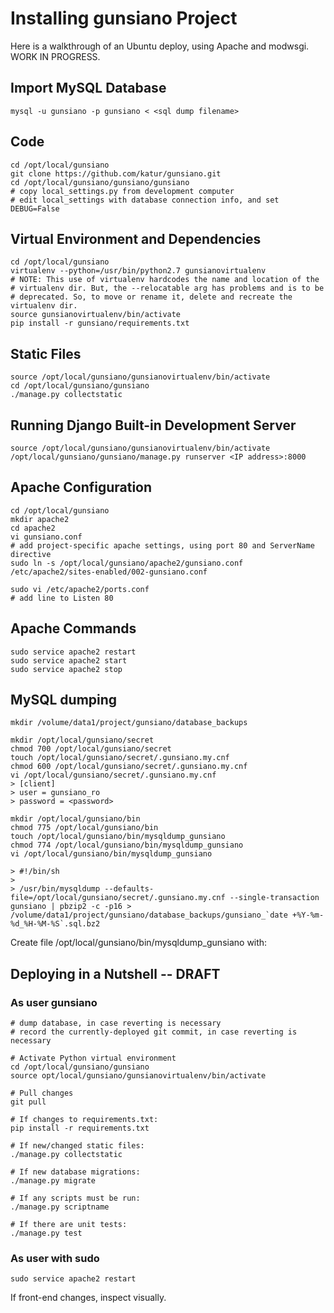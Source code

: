 Installing gunsiano Project
===========================
Here is a walkthrough of an Ubuntu deploy, using Apache
and modwsgi. WORK IN PROGRESS.


Import MySQL Database
---------------------
```
mysql -u gunsiano -p gunsiano < <sql dump filename>
```

Code
----
```
cd /opt/local/gunsiano
git clone https://github.com/katur/gunsiano.git
cd /opt/local/gunsiano/gunsiano/gunsiano
# copy local_settings.py from development computer
# edit local_settings with database connection info, and set DEBUG=False
```

Virtual Environment and Dependencies
------------------------------------
```
cd /opt/local/gunsiano
virtualenv --python=/usr/bin/python2.7 gunsianovirtualenv
# NOTE: This use of virtualenv hardcodes the name and location of the
# virtualenv dir. But, the --relocatable arg has problems and is to be
# deprecated. So, to move or rename it, delete and recreate the virtualenv dir.
source gunsianovirtualenv/bin/activate
pip install -r gunsiano/requirements.txt
```

Static Files
------------
```
source /opt/local/gunsiano/gunsianovirtualenv/bin/activate
cd /opt/local/gunsiano/gunsiano
./manage.py collectstatic
```

Running Django Built-in Development Server
------------------------------------------
```
source /opt/local/gunsiano/gunsianovirtualenv/bin/activate
/opt/local/gunsiano/gunsiano/manage.py runserver <IP address>:8000
```

Apache Configuration
--------------------
```
cd /opt/local/gunsiano
mkdir apache2
cd apache2
vi gunsiano.conf
# add project-specific apache settings, using port 80 and ServerName directive
sudo ln -s /opt/local/gunsiano/apache2/gunsiano.conf /etc/apache2/sites-enabled/002-gunsiano.conf

sudo vi /etc/apache2/ports.conf
# add line to Listen 80
```

Apache Commands
---------------
```
sudo service apache2 restart
sudo service apache2 start
sudo service apache2 stop
```

MySQL dumping
-------------
```
mkdir /volume/data1/project/gunsiano/database_backups

mkdir /opt/local/gunsiano/secret
chmod 700 /opt/local/gunsiano/secret
touch /opt/local/gunsiano/secret/.gunsiano.my.cnf
chmod 600 /opt/local/gunsiano/secret/.gunsiano.my.cnf
vi /opt/local/gunsiano/secret/.gunsiano.my.cnf
> [client]
> user = gunsiano_ro
> password = <password>

mkdir /opt/local/gunsiano/bin
chmod 775 /opt/local/gunsiano/bin
touch /opt/local/gunsiano/bin/mysqldump_gunsiano
chmod 774 /opt/local/gunsiano/bin/mysqldump_gunsiano
vi /opt/local/gunsiano/bin/mysqldump_gunsiano

> #!/bin/sh
> 
> /usr/bin/mysqldump --defaults-file=/opt/local/gunsiano/secret/.gunsiano.my.cnf --single-transaction gunsiano | pbzip2 -c -p16 > /volume/data1/project/gunsiano/database_backups/gunsiano_`date +%Y-%m-%d_%H-%M-%S`.sql.bz2
```


Create file /opt/local/gunsiano/bin/mysqldump_gunsiano with:


Deploying in a Nutshell -- DRAFT
--------------------------------
### As user gunsiano

```
# dump database, in case reverting is necessary
# record the currently-deployed git commit, in case reverting is necessary

# Activate Python virtual environment
cd /opt/local/gunsiano/gunsiano
source opt/local/gunsiano/gunsianovirtualenv/bin/activate

# Pull changes
git pull

# If changes to requirements.txt:
pip install -r requirements.txt

# If new/changed static files:
./manage.py collectstatic

# If new database migrations:
./manage.py migrate

# If any scripts must be run:
./manage.py scriptname

# If there are unit tests:
./manage.py test
```

### As user with sudo
```
sudo service apache2 restart
```

If front-end changes, inspect visually.
